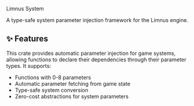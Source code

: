  Limnus System

A type-safe system parameter injection framework for the Limnus engine.

## ✨ Features

This crate provides automatic parameter injection for game systems, allowing functions to declare their dependencies through their parameter types. It supports:

- Functions with 0-8 parameters
- Automatic parameter fetching from game state
- Type-safe system conversion
- Zero-cost abstractions for system parameters
